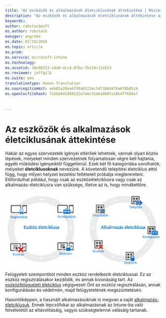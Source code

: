 ```yaml
---
title: "Az eszközök és alkalmazások életciklusának áttekintése | Microsoft Intune"
description: "Az eszközök és alkalmazások életciklusának áttekintése az Intune-nal."
keywords: 
author: robstackmsft
ms.author: robstack
manager: angrobe
ms.date: 07/19/2016
ms.topic: article
ms.prod: 
ms.service: microsoft-intune
ms.technology: 
ms.assetid: 38e08253-14a0-4cc4-87be-7b110c12a523
ms.reviewer: jeffgilb
ms.suite: ems
translationtype: Human Translation
ms.sourcegitcommit: eeb85a28ea6f99a0123ec5df3b0d476a678b85cb
ms.openlocfilehash: fa5bb041949232e7a6c31e6a0007a16b4ff6b8a7


---
```


# <a name="overview-of-device-and-app-lifecycles"></a>Az eszközök és alkalmazások életciklusának áttekintése

Habár az egyes szervezetek igényei eltérőek lehetnek, vannak olyan közös lépések, melyeket minden szervezetnek folyamatosan végre kell hajtania, egyéb működési igényeiktől függetlenül. Ezek két fő kategóriába sorolhatók, melyeket **életciklusoknak** nevezünk. A követendő telepítési életciklus attól függ, hogy milyen helyzet kezelési feltételeit próbálja megteremteni. Előfordulhat például, hogy csak az eszközéletciklusra vagy csak az alkalmazás-életciklusra van szüksége, illetve az is, hogy mindkettőre.

![Az MDM és az alkalmazás-életciklus](./media/device-app-lifecycle.png "mobile device and app lifecycles")

Felügyeleti szempontból minden eszköz rendelkezik életciklussal. Ez az eszköz regisztrálásakor kezdődik, és annak kivonásáig tart. Az [eszközfelügyeleti életciklus](overview-of-device-lifecycle-in-microsoft-intune.md) végigvezeti Önt az eszköz regisztrálásán, annak konfigurálásán és védelmén, majd felügyeletének megszüntetésén.

Hasonlóképpen, a használt alkalmazásoknak is megvan a saját [alkalmazás-életciklusuk](overview-of-app-lifecycle-in-microsoft-intune.md). Ennek lépcsőfokai az alkalmazásnak az Intune-ba való felvételétől az eltávolításáig, vagyis szükségtelenné válásáig tartanak.



<!--HONumber=Nov16_HO5-->


